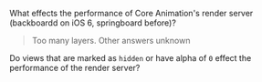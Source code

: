 
What effects the performance of Core Animation's render server (backboardd on iOS 6, springboard before)? 
	
>Too many layers. Other answers unknown

Do views that are marked as `hidden` or have alpha of `0` effect the performance of the render server?